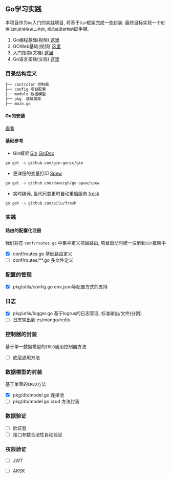 ## Go学习实践

本项目作为`Go`入门的实践项目, 将基于`Gin`框架完成一些封装. 最终目标实现一个`配置化的`,`能够快速上手的`, `规范目录结构的`脚手架.

1. Go编程基础(视频) [这里](https://study.163.com/course/courseMain.htm?courseId=306002)
2. GOWeb基础(视频) [这里](https://study.163.com/course/courseMain.htm?courseId=328001)
3. 入门指南(文档) [这里](https://github.com/unknwon/the-way-to-go_ZH_CN)
4. Go语言圣经(文档) [这里](https://github.com/golang-china/gopl-zh)

### 目录结构定义
```bash
├── controler 控制器
├── config 项目配置 
├── module 数据模型
├── pkg  基础类库
├── main.go
```

#### Go的安装 

[查看](https://www.jianshu.com/p/ad57228c6e6a)

#### 基础参考
- Gin框架 [Gin](https://github.com/gin-gonic/gin) [GinDoc](https://learnku.com/docs/gin-gonic/2019)

```bash
go get -u github.com/gin-gonic/gin
```

- 更详细的变量打印 [Spew](https://github.com/davecgh/go-spew)

```bash
go get -u github.com/davecgh/go-spew/spew
```

- 实时编译, 当代码变更时自动重启服务 [fresh](https://github.com/gravityblast/fresh)

```bash
go get -u github.com/pilu/fresh
```

### 实践

#### 路由的配置化注册

我们将在 `conf/routes.go` 中集中定义项目路由, 项目启动时统一注册到`Gin`框架中

- [x] conf/routes.go 基础路由定义
- [ ] conf/routes/**.go 多文件定义

### 配置的管理

- [x] pkg/utils/config.go env,json等配置方式的支持

### 日志

- [x] pkg/utils/logger.go 基于logrus的日志管理, 标准输出/文件(分割)
- [ ] 日志输出到 es/mongo/redis 

### 控制器的封装

基于单一数据模型的`CRUD`通用控制器方法

- [ ] 底层通用方法

### 数据模型的封装

基于单表的`CRUD`方法

- [x] pkg/db/model.go 连接池 
- [ ] pkg/db/model.go crud 方法封装 

### 数据验证

- [ ] 验证器
- [ ] 接口参数合法性自动验证

### 权限验证
- [ ] JWT
- [ ] AKSK


